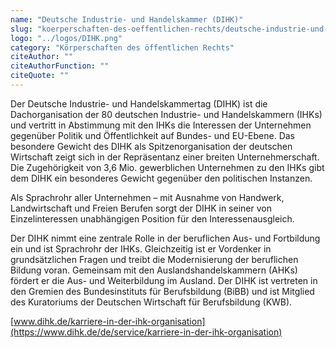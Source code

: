 ```yaml
---
name: "Deutsche Industrie- und Handelskammer (DIHK)"
slug: "koerperschaften-des-oeffentlichen-rechts/deutsche-industrie-und-handelskammer-dihk"
logo: "../logos/DIHK.png"
category: "Körperschaften des öffentlichen Rechts"
citeAuthor: ""
citeAuthorFunction: ""
citeQuote: ""
---
```


Der Deutsche Industrie- und Handelskammertag (DIHK) ist die Dachorganisation der 80 deutschen Industrie- und Handelskammern (IHKs) und vertritt in Abstimmung mit den IHKs die Interessen der Unternehmen gegenüber Politik und Öffentlichkeit auf Bundes- und EU-Ebene. Das besondere Gewicht des DIHK als Spitzenorganisation der deutschen Wirtschaft zeigt sich in der Repräsentanz einer breiten Unternehmerschaft. Die Zugehörigkeit von 3,6 Mio. gewerblichen Unternehmen zu den IHKs gibt dem DIHK ein besonderes Gewicht gegenüber den politischen Instanzen.

Als Sprachrohr aller Unternehmen – mit Ausnahme von Handwerk, Landwirtschaft und Freien Berufen sorgt der DIHK in seiner von Einzelinteressen unabhängigen Position für den Interessenausgleich.

Der DIHK nimmt eine zentrale Rolle in der beruflichen Aus- und Fortbildung ein und ist Sprachrohr der IHKs. Gleichzeitig ist er Vordenker in grundsätzlichen Fragen und treibt die Modernisierung der beruflichen Bildung voran. Gemeinsam mit den Auslandshandelskammern (AHKs) fördert er die Aus- und Weiterbildung im Ausland. Der DIHK ist vertreten in den Gremien des Bundesinstituts für Berufsbildung (BiBB) und ist Mitglied des Kuratoriums der Deutschen Wirtschaft für Berufsbildung (KWB).

[www.dihk.de/karriere-in-der-ihk-organisation](https://www.dihk.de/de/service/karriere-in-der-ihk-organisation)
